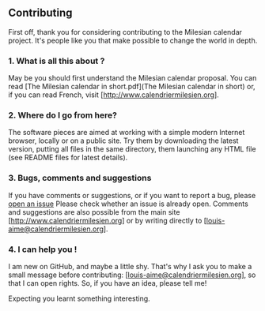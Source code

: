 ## Contributing

First off, thank you for considering contributing to the Milesian calendar project.
It's people like you that make possible to change the world in depth.

### 1. What is all this about ?

May be you should first understand the Milesian calendar proposal. 
You can read [The Milesian calendar in short.pdf](The Milesian calendar in short)
or, if you can read French, visit [http://www.calendriermilesien.org].

### 2. Where do I go from here?

The software pieces are aimed at working with a simple modern Internet browser,
locally or on a public site.
Try them by downloading the latest version,
putting all files in the same directory, 
them launching any HTML file (see README files for latest details).

### 3. Bugs, comments and suggestions

If you have comments or suggestions, or if you want to report a bug, 
please [open an issue](https://github.com/Louis-Aime/Milesian-calendar/issues)
Please check whether an issue is already open.
Comments and suggestions are also possible from the main site [http://www.calendriermilesien.org]
or by writing directly to [louis-aime@calendriermilesien.org].

### 4. I can help you !

I am new on GitHub, and maybe a little shy. That's why I ask you to make a small message before contributing:
[louis-aime@calendriermilesien.org], so that I can open rights.
So, if you have an idea, please tell me!

Expecting you learnt something interesting.
